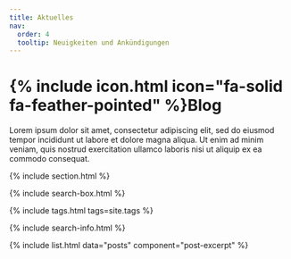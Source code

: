 ```yaml
---
title: Aktuelles
nav:
  order: 4
  tooltip: Neuigkeiten und Ankündigungen
---
```


# {% include icon.html icon="fa-solid fa-feather-pointed" %}Blog

Lorem ipsum dolor sit amet, consectetur adipiscing elit, sed do eiusmod tempor incididunt ut labore et dolore magna aliqua.
Ut enim ad minim veniam, quis nostrud exercitation ullamco laboris nisi ut aliquip ex ea commodo consequat.

{% include section.html %}

{% include search-box.html %}

{% include tags.html tags=site.tags %}

{% include search-info.html %}

{% include list.html data="posts" component="post-excerpt" %}

